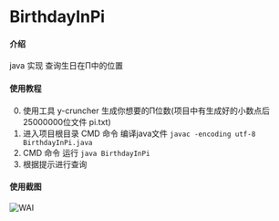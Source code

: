 # BirthdayInPi

#### 介绍
java 实现 查询生日在Π中的位置


#### 使用教程
0.  使用工具 y-cruncher 生成你想要的Π位数(项目中有生成好的小数点后25000000位文件 pi.txt)
1.  进入项目根目录 CMD 命令 编译java文件 `javac -encoding utf-8 BirthdayInPi.java`
2.  CMD 命令 运行 `java BirthdayInPi`
3.  根据提示进行查询

#### 使用截图
![WAI](https://gitee.com/roja/my-pic-go/raw/master/pic/birthday_in_pi.png)